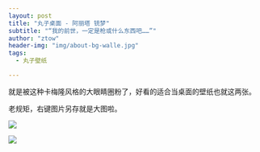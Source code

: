 ```yaml
---
layout: post
title: "丸子桌面 - 阿丽塔 铳梦"
subtitle: "“我的前世，一定是枪或什么东西吧……”"
author: "ztow"
header-img: "img/about-bg-walle.jpg"
tags:
  - 丸子壁纸

---
```


就是被这种卡梅隆风格的大眼睛圈粉了，好看的适合当桌面的壁纸也就这两张。

老规矩，右键图片另存就是大图啦。

![][image-1]

![][image-2]

[image-1]:	/wzdesktop/post-img-00001Alita1.jpg
[image-2]:	/wzdesktop/post-img-00002Alita2.jpg